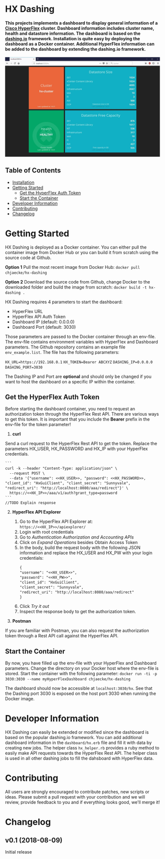 HX Dashing
===========

#### This projects implements a dashboard to display general information of a [Cisco HyperFlex](https://www.cisco.com/c/en/us/products/hyperconverged-infrastructure/index.html) cluster. Dashboard information includes cluster name, health and datastore information. The dashboard is based on the [dashing.io](http://dashing.io) framework. Installation is quite easy by deploying the dashboard as a Docker container. Additional HyperFlex information can be added to the dashboard by extending the dashing.io framework.

![Screenshot](https://github.com/chjaecke/hx_dashing/blob/master/screenshot.JPG)

## Table of Contents
  
  * [Installation](#installation)
  * [Getting Started](#getting-started)
    * [Get the HyperFlex Auth Token](#get-the-hyperflex-auth-token)
    * [Start the Container](#start-the-container)
  * [Developer Information](#developer-information)
  * [Contributing](#contributing)
  * [Changelog](#changelog)

# Getting Started
HX Dashing is deployed as a Docker container. You can either pull the container image from Docker Hub or you can build it from scratch using the source code at Github.

**Option 1** 
Pull the most recent image from Docker Hub: 
`docker pull chjaecke/hx-dashing`

**Option 2**
Download the source code from Github, change Docker to the downloaded folder and build the image from scratch:
`docker build -t hx-dashing .`

HX Dashing requires 4 parameters to start the dashboard:
* HyperFlex URL
* HyperFlex API Auth Token
* Dashboard IP (default: 0.0.0.0)
* Dashboard Port (default: 3030)

Those parameters are passed to the Docker container through an env-file. The env-file contains environment variables with HyperFlex and Dashboard parameters. The Github repository contains an example file `env_example.list`. The file has the following parameters:

`HX_URL=https://192.168.0.1`
`HX_TOKEN=Bearer ABCXYZ`
`DASHING_IP=0.0.0.0`
`DASHING_PORT=3030`

The Dashing IP and Port are **optional** and should only be changed if you want to host the dashboard on a specific IP within the container.

## Get the HyperFlex Auth Token
Before starting the dashboard container, you need to request an authorization token through the HyperFlex Rest API. There are various ways to get this token. It is important that you include the **Bearer** prefix in the env-file for the token parameter!

1. **curl**

Send a curl request to the HyperFlex Rest API to get the token. Replace the parameters HX_USER, HX_PASSWORD and HX_IP with your HyperFlex credentials.

    ```
    curl -k --header "Content-Type: application/json" \
      --request POST \
      --data '{"username": <<HX_USER>>, "password": <<HX_PASSWORD>>, "client_id": "HxGuiClient", "client_secret": "Sunnyvale", "redirect_uri": "http://localhost:8080/aaa/redirect"}' \
      https://<<HX_IP>>/aaa/v1/auth?grant_type=password
    ```
    //TODO Explain response

2. **HyperFlex API Explorer**

    1. Go to the HyperFlex API Explorer at: `https://<<HX_IP>>/apiexplorer/`
    2. Login with root credentials
    3. Go to *Authentication Authorization and Accounting APIs*
    4. Click on *Expand Operations* besides Obtain Access Token
    5. In the body, build the request body with the following JSON information and replace the HX_USER and HX_PW with your login credentials:
         ```
        {
        "username": "<<HX_USER>>",
        "password": "<<HX_PW>>",
        "client_id": "HxGuiClient",
        "client_secret": "Sunnyvale",
        "redirect_uri": "http://localhost:8080/aaa/redirect"
        }
        ```
    6. Click *Try it out*
    7. Inspect the response body to get the authorization token.
    
3. **Postman**

If you are familiar with Postman, you can also request the authorization token through a Rest API call against the HyperFlex API.

## Start the Container
By now, you have filled up the env-file with your HyperFlex and Dashboard parameters. Change the directory on your Docker host where the env-file is stored.
Start the container with the following parameter:
`docker run -ti -p 3030:3030 --name myHyperFlexDashboard chjaecke/hx-dashing`

The dashboard should now be accessible at `localhost:3030/hx`. 
See that the Dashing port 3030 is exposed on the host port 3030 when running the Docker image. 

# Developer Information
HX Dashing can easily be extended or modified since the dashboard is based on the popular dashing.io framework. You can add additional dashboard information in the `dashboard/hx.erb` file and fill it with data by creating new jobs. The helper class `hx_helper.rb` provides a ruby method to easily make API requests towards the HyperFlex Rest API. The helper class is used in all other dashing jobs to fill the dahsboard with HyperFlex data.

# Contributing
All users are strongly encouraged to contribute patches, new scripts or ideas.
Please submit a pull request with your contribution and we will review, provide
feedback to you and if everything looks good, we'll merge it!

# Changelog
## v0.1 (2018-08-09)
Initial release
